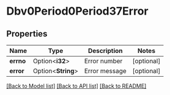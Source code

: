 # Dbv0Period0Period37Error

## Properties

Name | Type | Description | Notes
------------ | ------------- | ------------- | -------------
**errno** | Option<**i32**> | Error number | [optional]
**error** | Option<**String**> | Error message | [optional]

[[Back to Model list]](../README.md#documentation-for-models) [[Back to API list]](../README.md#documentation-for-api-endpoints) [[Back to README]](../README.md)


